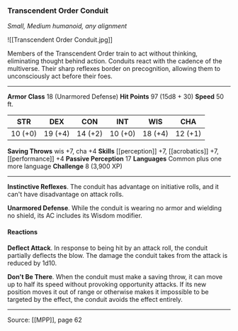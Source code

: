 ### Transcendent Order Conduit
_Small, Medium humanoid, any alignment_

![[Transcendent Order Conduit.jpg]]

Members of the Transcendent Order train to act without thinking, eliminating thought behind action. Conduits react with the cadence of the multiverse. Their sharp reflexes border on precognition, allowing them to unconsciously act before their foes.




---

**Armor Class** 18 (Unarmored Defense)
**Hit Points** 97 (15d8 + 30)
**Speed** 50 ft.

| STR     | DEX     | CON     | INT     | WIS     | CHA     |
|---------|---------|---------|---------|---------|---------|
| 10 (+0) | 19 (+4) | 14 (+2) | 10 (+0) | 18 (+4) | 12 (+1) |

**Saving Throws** wis +7, cha +4
**Skills** [[perception]] +7, [[acrobatics]] +7, [[performance]] +4
**Passive Perception** 17
**Languages** Common plus one more language
**Challenge** 8 (3,900 XP)

---

**Instinctive Reflexes**. The conduit has advantage on initiative rolls, and it can't have disadvantage on attack rolls.

**Unarmored Defense**. While the conduit is wearing no armor and wielding no shield, its AC includes its Wisdom modifier.

#### Reactions
**Deflect Attack**. In response to being hit by an attack roll, the conduit partially deflects the blow. The damage the conduit takes from the attack is reduced by 1d10.

**Don't Be There**. When the conduit must make a saving throw, it can move up to half its speed without provoking opportunity attacks. If its new position moves it out of range or otherwise makes it impossible to be targeted by the effect, the conduit avoids the effect entirely.


---

Source: [[MPP]], page 62